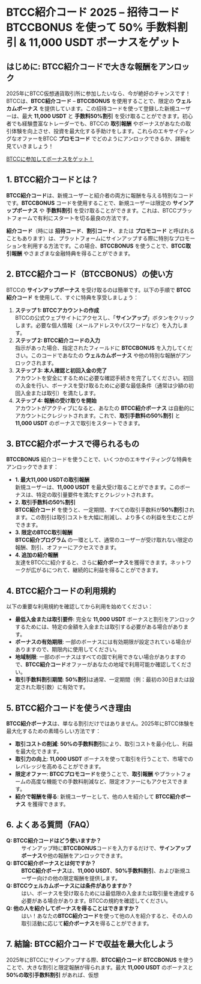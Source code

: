 <h1>BTCC紹介コード 2025 – 招待コード BTCCBONUS を使って 50% 手数料割引 & 11,000 USDT ボーナスをゲット</h1>
</header>

<section>
        <h2>はじめに: BTCC紹介コードで大きな報酬をアンロック</h2>
        <p>2025年にBTCC仮想通貨取引所に参加したいなら、今が絶好のチャンスです！BTCCは、<strong>BTCC紹介コード</strong> – <strong>BTCCBONUS</strong> を使用することで、限定の <strong>ウェルカムボーナス</strong> を提供しています。この招待コードを使って登録した新規ユーザーは、最大 <strong>11,000 USDT</strong> と <strong>手数料50%割引</strong> を受け取ることができます。初心者でも経験豊富なトレーダーでも、BTCCの <strong>取引報酬</strong> やボーナスがあなたの取引体験を向上させ、投資を最大化する手助けをします。これらのエキサイティングなオファーをBTCC <strong>プロモコード</strong> でどのようにアンロックできるか、詳細を見ていきましょう！</p>
    </section>
<a href="https://partner.btcc.com/us/c/BTCCBONUS/9303" target="_blank">BTCCに参加してボーナスをゲット！</a>

<section>
        <h2>1. BTCC紹介コードとは？</h2>
        <p><strong>BTCC紹介コード</strong>は、新規ユーザーと紹介者の両方に報酬を与える特別なコードです。<strong>BTCCBONUS</strong> コードを使用することで、新規ユーザーは限定の <strong>サインアップボーナス</strong> や <strong>手数料割引</strong> を受け取ることができます。これは、BTCCプラットフォームで有利にスタートを切る最良の方法です。</p>
        <p><strong>紹介コード</strong>（時には <strong>招待コード</strong>、<strong>割引コード</strong>、または <strong>プロモコード</strong> と呼ばれることもあります）は、プラットフォームにサインアップする際に特別なプロモーションを利用する方法です。この場合、<strong>BTCCBONUS</strong> を使うことで、<strong>BTCC取引報酬</strong> やさまざまな金融特典を得ることができます。</p>
    </section>

<section>
        <h2>2. BTCC紹介コード（BTCCBONUS）の使い方</h2>
        <p>BTCCの <strong>サインアップボーナス</strong> を受け取るのは簡単です。以下の手順で <strong>BTCC紹介コード</strong> を使用して、すぐに特典を享受しましょう：</p>
        <ol>
            <li><strong>ステップ 1: BTCCアカウントの作成</strong><br>
              BTCCの公式ウェブサイトにアクセスし、「<strong>サインアップ</strong>」ボタンをクリックします。必要な個人情報（メールアドレスやパスワードなど）を入力します。
            </li>
            <li><strong>ステップ 2: BTCC紹介コードの入力</strong><br>
              指示があった場合、指定されたフィールドに <strong>BTCCBONUS</strong> を入力してください。このコードであなたの <strong>ウェルカムボーナス</strong> や他の特別な報酬がアンロックされます。
            </li>
            <li><strong>ステップ 3: 本人確認と初回入金の完了</strong><br>
              アカウントを安全にするために必要な確認手続きを完了してください。初回の入金を行い、ボーナスを受け取るために必要な最低条件（通常は少額の初回入金または取引）を満たします。
            </li>
            <li><strong>ステップ 4: 報酬の受け取りを開始</strong><br>
              アカウントがアクティブになると、あなたの <strong>BTCC紹介ボーナス</strong> は自動的にアカウントにクレジットされます。これで、<strong>取引手数料の50%割引</strong> と <strong>11,000 USDT</strong> のボーナスで取引をスタートできます。
            </li>
        </ol>
    </section>

<section>
        <h2>3. BTCC紹介ボーナスで得られるもの</h2>
        <p><strong>BTCCBONUS</strong> 紹介コードを使うことで、いくつかのエキサイティングな特典をアンロックできます：</p>
        <ul>
            <li><strong>1. 最大11,000 USDTの取引報酬</strong><br>
              新規ユーザーは、<strong>11,000 USDT</strong> を最大受け取ることができます。このボーナスは、特定の取引量要件を満たすとクレジットされます。
            </li>
            <li><strong>2. 取引手数料の50%割引</strong><br>
              <strong>BTCC紹介コード</strong> を使うと、一定期間、すべての取引手数料が<strong>50%割引</strong>されます。この割引は取引コストを大幅に削減し、より多くの利益を生むことができます。
            </li>
            <li><strong>3. 限定のBTCC取引報酬</strong><br>
              <strong>BTCC紹介プログラム</strong> の一環として、通常のユーザーが受け取れない限定の報酬、割引、オファーにアクセスできます。
            </li>
            <li><strong>4. 追加の紹介報酬</strong><br>
              友達をBTCCに紹介すると、さらに<strong>紹介ボーナス</strong>を獲得できます。ネットワークが広がるにつれて、継続的に利益を得ることができます。
            </li>
        </ul>
    </section>

<section>
        <h2>4. BTCC紹介コードの利用規約</h2>
        <p>以下の重要な利用規約を確認してから利用を始めてください：</p>
        <ul>
            <li><strong>最低入金または取引要件</strong>: 完全な <strong>11,000 USDT</strong> ボーナスと割引をアンロックするためには、特定の金額を入金または取引する必要がある場合があります。</li>
            <li><strong>ボーナスの有効期限</strong>: 一部のボーナスには有効期限が設定されている場合がありますので、期限内に使用してください。</li>
            <li><strong>地域制限</strong>: 一部のボーナスはすべての国で利用できない場合がありますので、<strong>BTCC紹介コード</strong>オファーがあなたの地域で利用可能か確認してください。</li>
            <li><strong>取引手数料割引期間</strong>: <strong>50%割引</strong>は通常、一定期間（例：最初の30日または設定された取引数）に有効です。</li>
        </ul>
    </section>

<section>
        <h2>5. BTCC紹介コードを使うべき理由</h2>
        <p><strong>BTCC紹介ボーナス</strong>は、単なる割引だけではありません。2025年にBTCC体験を最大化するための素晴らしい方法です：</p>
        <ul>
            <li><strong>取引コストの削減</strong>: <strong>50%の手数料割引</strong>により、取引コストを最小化し、利益を最大化できます。</li>
            <li><strong>取引力の向上</strong>: <strong>11,000 USDT</strong> ボーナスを使って取引を行うことで、市場でのレバレッジを高めることができます。</li>
            <li><strong>限定オファー</strong>: <strong>BTCCプロモコード</strong>を使うことで、<strong>取引報酬</strong> やプラットフォームの高度な機能での手数料削減など、限定オファーにもアクセスできます。</li>
            <li><strong>紹介で報酬を得る</strong>: 新規ユーザーとして、他の人を紹介して <strong>BTCC紹介ボーナス</strong> を獲得できます。</li>
        </ul>
    </section>

<section>
        <h2>6. よくある質問（FAQ）</h2>
        <dl>
            <dt><strong>Q: BTCC紹介コードはどう使いますか？</strong></dt>
            <dd>サインアップ時に<strong>BTCCBONUS</strong>コードを入力するだけで、<strong>サインアップボーナス</strong>や他の報酬をアンロックできます。</dd>

  <dt><strong>Q: BTCC紹介ボーナスとは何ですか？</strong></dt>
    <dd><strong>BTCC紹介ボーナス</strong>は、<strong>11,000 USDT</strong>、<strong>50%手数料割引</strong>、および新規ユーザー向けの他の限定報酬を提供します。</dd>

<dt><strong>Q: BTCCウェルカムボーナスには条件がありますか？</strong></dt>
<dd>はい、ボーナスを受け取るためには最低限の入金または取引量を達成する必要がある場合があります。BTCCの規約を確認してください。</dd>

  <dt><strong>Q: 他の人を紹介してボーナスを得ることはできますか？</strong></dt>
  <dd>はい！あなたの<strong>BTCC紹介コード</strong>を使って他の人を紹介すると、その人の取引活動に応じて<strong>紹介ボーナス</strong>を得ることができます。</dd>
  </dl>
  </section>

<section>
<h2>7. 結論: BTCC紹介コードで収益を最大化しよう</h2>
<p>2025年にBTCCにサインアップする際、<strong>BTCC紹介コード</strong> <strong>BTCCBONUS</strong> を使うことで、大きな割引と限定報酬が得られます。最大 <strong>11,000 USDT</strong> のボーナスと <strong>50%の取引手数料割引</strong> があれば、仮想
